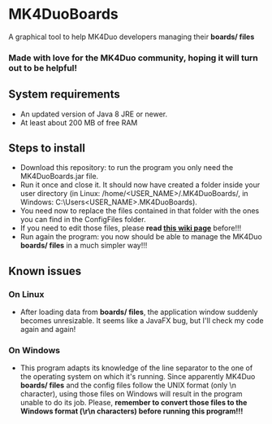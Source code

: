 # MK4DuoBoards
A graphical tool to help MK4Duo developers managing their **boards/ files**

### Made with love for the MK4Duo community, hoping it will turn out to be helpful!

## System requirements
- An updated version of Java 8 JRE or newer.
- At least about 200 MB of free RAM

## Steps to install
- Download this repository: to run the program you only need the MK4DuoBoards.jar file.
- Run it once and close it. It should now have created a folder inside your user directory (in Linux: /home/<USER_NAME>/.MK4DuoBoards/, in Windows: C:\\Users\<USER_NAME>\.MK4DuoBoards\).
- You need now to replace the files contained in that folder with the ones you can find in the ConfigFiles folder.
- If you need to edit those files, please **read [this wiki page](https://github.com/iosonopersia/MK4DuoBoards/wiki/Config-files-format)** before!!!
- Run again the program: you now should be able to manage the MK4Duo **boards/ files** in a much simpler way!!!

## Known issues
### On Linux
- After loading data from **boards/ files**, the application window suddenly becomes unresizable. It seems like a JavaFX bug, but I'll check my code again and again!

### On Windows
- This program adapts its knowledge of the line separator to the one of the operating system on which it's running. Since apparently MK4Duo **boards/ files** and the config files follow the UNIX format (only \n character), using those files on Windows will result in the program unable to do its job. Please, **remember to convert those files to the Windows format (\r\n characters) before running this program!!!**
